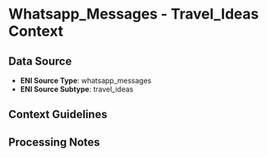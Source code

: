 # Whatsapp_Messages - Travel_Ideas Context

## Data Source
- **ENI Source Type**: whatsapp_messages
- **ENI Source Subtype**: travel_ideas

## Context Guidelines

<!-- Add your context guidelines here -->

## Processing Notes

<!-- Add any specific processing notes for this data type -->
